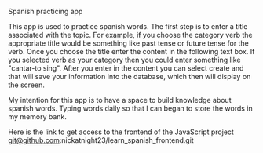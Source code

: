 Spanish practicing app

This app is used to practice spanish words. The first step is to enter a title associated with the topic. 
For example, if you choose the category verb the appropriate title would be something like past tense or future tense
for the verb. Once you choose the title enter the content in the following text box. If you selected verb as your category
then you could enter something like "cantar-to sing". After you enter in the content you can select create and that will save your
information into the database, which then will display on the screen. 

My intention for this app is to have a space to build knowledge about spanish words. Typing words daily
so that I can began to store the words in my memory bank.

Here is the link to get access to the frontend of the JavaScript project
git@github.com:nickatnight23/learn_spanish_frontend.git